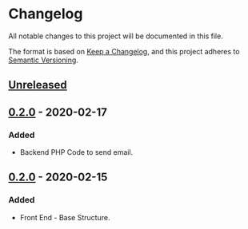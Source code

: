# Changelog
All notable changes to this project will be documented in this file.

The format is based on [Keep a Changelog](https://keepachangelog.com/en/1.0.0/),
and this project adheres to [Semantic Versioning](https://semver.org/spec/v2.0.0.html).

## [Unreleased]

## [0.2.0] - 2020-02-17
### Added
- Backend PHP Code to send email.

## [0.2.0] - 2020-02-15
### Added
- Front End - Base Structure.


[Unreleased]: https://github.com/olivierlacan/keep-a-changelog/compare/v0.2.0...HEAD
[0.2.0]: https://github.com/olivierlacan/keep-a-changelog/compare/v0.1.0...v0.2.0
[0.1.0]: https://github.com/olivierlacan/keep-a-changelog/releases/tag/v0.1.0
